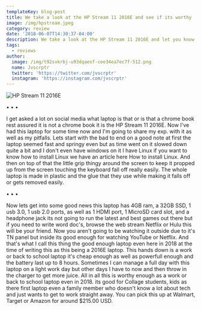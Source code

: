 ```yaml
---
templateKey: blog-post
title: We take a look at the HP Stream 11 2016E and see if its worthy
image: /img/hpstream.jpeg
category: review
date: '2018-06-07T14:30:37-04:00'
description: We take a look at the HP Stream 11 2016E and let you know what we think of it
tags:
  - reviews
author:
  image: /img/t92svkrbj-u93dqaesf-cee34ea7ec7f-512.png
  name: Jvscrptr
  twitter: 'https://twitter.com/jvscrptr'
  instagram: 'https://instagram.com/jvscrptr'
---
```

![HP Stream 11 2016E](/img/hpstream.jpeg)

<span id='break'>&bull; &bull; &bull;</span><br/>

I get asked a lot on social media what laptop is that or is that a chrome book rest assured it is not a chrome book it is the HP Stream 11 2016E. Now I've had this laptop for some time now and I'm going to share my exp. with it as well as my pitfalls. Lets start with the bad to end on a good note at first the laptop seemed fast and springy even but as time went on it slowed down quite a bit and I don't even have windows on it I have Linux if you want to know how to install Linux we have an article here How to install Linux. And then on top of that the little grip thingy around the screen to keep it propped up from the screen touching the keyboard fall off really easily. The whole laptop is made in plastic and the glue that they use while making it falls off or gets removed easily.</p>

<span id='break'>&bull; &bull; &bull;</span><br/>

Now lets get into some good news this laptop has 4GB ram, a 32GB SSD, 1 usb 3.0, 1 usb 2.0 ports, as well as 1 HDMI port, 1 MicroSD card slot, and a headphone jack its not going to run the latest and best games out there but if you need to write word doc's, browse the web stream Netflix or Hulu this will be your friend. Now you aren't going to be watching it outside due to it's TN panel but inside its good enough for watching YouTube or Netflix. And that's what I call this thing the good enough laptop even here in 2018 at the time of writing this as this being a 2016E laptop. This hands down is a work or back to school laptop it's cheap enough as well as powerfull enough and the battery last up to 8 hours. Sometimes I can manage a full day with this laptop on a light work day but other days I have to now and then throw in the charger to get more juice. All in all this is worthy enough as a work or back to school laptop even in 2018. its good for Collage students, kids as there first laptop even a family member who doesn't know a lot about tech and just wants to get to work straight away. You can pick this up at Walmart, Target or Amazon for around $215.00 USD.
